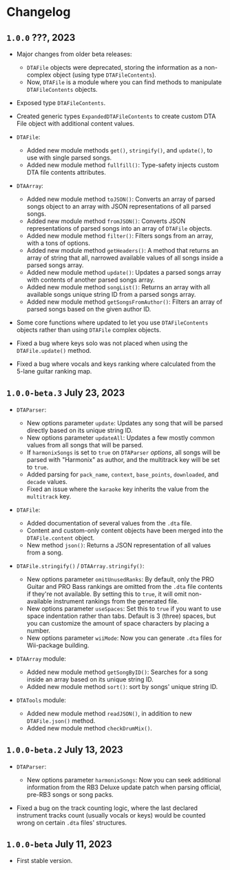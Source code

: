 # Changelog

## `1.0.0` ???, 2023

- Major changes from older beta releases:

  - `DTAFile` objects were deprecated, storing the information as a non-complex object (using type `DTAFileContents`).
  - Now, `DTAFile` is a module where you can find methods to manipulate `DTAFileContents` objects.

- Exposed type `DTAFileContents`.
- Created generic types `ExpandedDTAFileContents` to create custom DTA File object with additional content values.

- `DTAFile`:

  - Added new module methods `get()`, `stringify()`, and `update()`, to use with single parsed songs.
  - Added new module method `fullfill()`: Type-safety injects custom DTA file contents attributes.

- `DTAArray`:

  - Added new module method `toJSON()`: Converts an array of parsed songs object to an array with JSON representations of all parsed songs.
  - Added new module method `fromJSON()`: Converts JSON representations of parsed songs into an array of `DTAFile` objects.
  - Added new module method `filter()`: Filters songs from an array, with a tons of options.
  - Added new module method `getHeaders()`: A method that returns an array of string that all, narrowed available values of all songs inside a parsed songs array.
  - Added new module method `update()`: Updates a parsed songs array with contents of another parsed songs array.
  - Added new module method `songList()`: Returns an array with all available songs unique string ID from a parsed songs array.
  - Added new module method `getSongsFromAuthor()`: Filters an array of parsed songs based on the given author ID.

- Some core functions where updated to let you use `DTAFileContents` objects rather than using `DTAFile` complex objects.
- Fixed a bug where keys solo was not placed when using the `DTAFile.update()` method.
- Fixed a bug where vocals and keys ranking where calculated from the 5-lane guitar ranking map.

## `1.0.0-beta.3` July 23, 2023

- `DTAParser`:

  - New options parameter `update`: Updates any song that will be parsed directly based on its unique string ID.
  - New options parameter `updateAll`: Updates a few mostly common values from all songs that will be parsed.
  - If `harmonixSongs` is set to `true` on `DTAParser` _options_, all songs will be parsed with "Harmonix" as author, and the multitrack key will be set to `true`.
  - Added parsing for `pack_name`, `context`, `base_points`, `downloaded`, and `decade` values.
  - Fixed an issue where the `karaoke` key inherits the value from the `multitrack` key.

- `DTAFile`:

  - Added documentation of several values from the `.dta` file.
  - Content and custom-only content objects have been merged into the `DTAFile.content` object.
  - New method `json()`: Returns a JSON representation of all values from a song.

- `DTAFile.stringify()` / `DTAArray.stringify()`:

  - New options parameter `omitUnusedRanks`: By default, only the PRO Guitar and PRO Bass rankings are omitted from the `.dta` file contents if they're not available. By setting this to `true`, it will omit non-available instrument rankings from the generated file.
  - New options parameter `useSpaces`: Set this to `true` if you want to use space indentation rather than tabs. Default is 3 (three) spaces, but you can customize the amount of space characters by placing a number.
  - New options parameter `wiiMode`: Now you can generate `.dta` files for Wii-package building.

- `DTAArray` module:

  - Added new module method `getSongByID()`: Searches for a song inside an array based on its unique string ID.
  - Added new module method `sort()`: sort by songs' unique string ID.

- `DTATools` module:
  - Added new module method `readJSON()`, in addition to new `DTAFile.json()` method.
  - Added new module method `checkDrumMix()`.

## `1.0.0-beta.2` July 13, 2023

- `DTAParser`:

  - New options parameter `harmonixSongs`: Now you can seek additional information from the RB3 Deluxe update patch when parsing official, pre-RB3 songs or song packs.

- Fixed a bug on the track counting logic, where the last declared instrument tracks count (usually vocals or keys) would be counted wrong on certain `.dta` files' structures.

## `1.0.0-beta` July 11, 2023

- First stable version.
